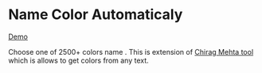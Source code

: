 # Name Color Automaticaly
 
[Demo](http://akmil.github.io/color-namer/)

Choose one of 2500+ colors name .
This is extension of [Chirag Mehta tool](http://chir.ag/projects/name-that-color/) which is allows to get colors from any text. 